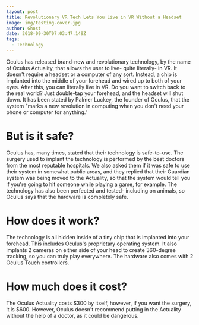 ```yaml
---
layout: post
title: Revolutionary VR Tech Lets You Live in VR Without a Headset
image: img/testimg-cover.jpg
author: Ghost
date: 2018-09-30T07:03:47.149Z
tags: 
  - Technology
---
```


Oculus has released brand-new and revolutionary technology, by the name of Oculus Actuality, that allows the user to live- quite literally- in VR. It doesn't require a headset or a computer of any sort. Instead, a chip is implanted into the middle of your forehead and wired up to both of your eyes. After this, you can literally live in VR. Do you want to switch back to the real world? Just double-tap your forehead, and the headset will shut down. It has been stated by Palmer Luckey, the founder of Oculus, that the system "marks a new revolution in computing when you don't need your phone or computer for anything."

# But is it safe?

Oculus has, many times, stated that their technology is safe-to-use. The surgery used to implant the technology is performed by the best doctors from the most reputable hospitals. We also asked them if it was safe to use their system in somewhat public areas, and they replied that their Guardian system was being moved to the Actuality, so that the system would tell you if you're going to hit someone while playing a game, for example. The technology has also been perfected and tested- including on animals, so Oculus says that the hardware is completely safe.

# How does it work?

The technology is all hidden inside of a tiny chip that is implanted into your forehead. This includes Oculus's proprietary operating system. It also implants 2 cameras on either side of your head to create 360-degree tracking, so you can truly play everywhere. The hardware also comes with 2 Oculus Touch controllers.

# How much does it cost?

The Oculus Actuality costs $300 by itself, however, if you want the surgery, it is $600. However, Oculus doesn't recommend putting in the Actuality without the help of a doctor, as it could be dangerous.
